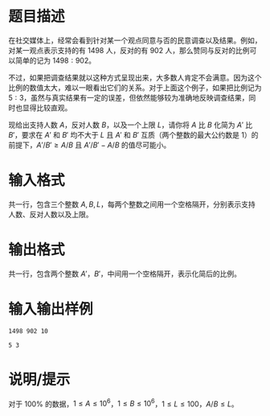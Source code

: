 # 题目描述

在社交媒体上，经常会看到针对某一个观点同意与否的民意调查以及结果。例如，对某一观点表示支持的有 $1498$ 人，反对的有 $902$ 人，那么赞同与反对的比例可以简单的记为 $1498:902$。

不过，如果把调查结果就以这种方式呈现出来，大多数人肯定不会满意。因为这个比例的数值太大，难以一眼看出它们的关系。对于上面这个例子，如果把比例记为 $5:3$，虽然与真实结果有一定的误差，但依然能够较为准确地反映调查结果，同时也显得比较直观。

现给出支持人数 $A$，反对人数 $B$，以及一个上限 $L$，请你将 $A$ 比 $B$ 化简为 $A'$ 比 $B'$，要求在 $A'$ 和 $B'$ 均不大于 $L$ 且 $A'$ 和 $B'$ 互质（两个整数的最大公约数是 $1$）的前提下，$A'/B' \geq A/B$ 且 $A'/B' - A/B$ 的值尽可能小。

# 输入格式

共一行，包含三个整数 $A,B,L$，每两个整数之间用一个空格隔开，分别表示支持人数、反对人数以及上限。

# 输出格式

共一行，包含两个整数 $A'$，$B'$，中间用一个空格隔开，表示化简后的比例。

# 输入输出样例

```input1
1498 902 10
```

```output1
5 3
```

# 说明/提示

对于 $100 \%$ 的数据，$1 \leq A \leq {10}^6$，$1 \leq B \leq {10}^6$，$1 \leq L \leq 100$，$A/B \leq L$。
